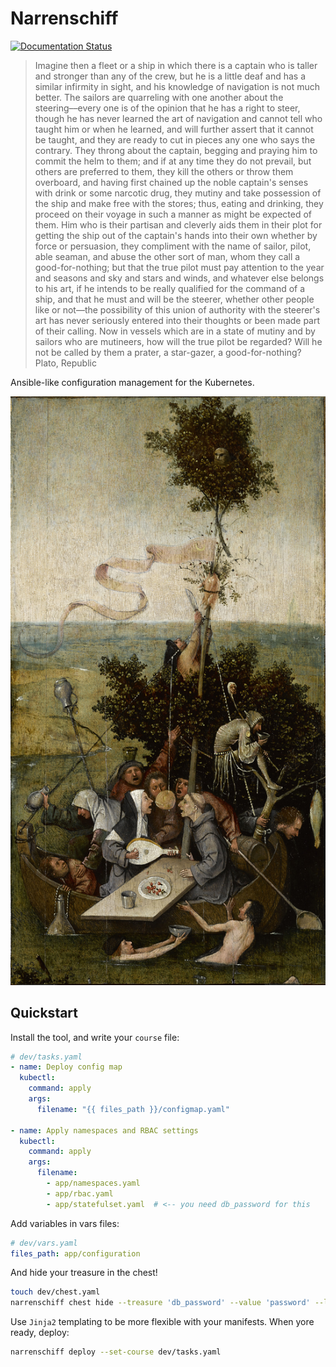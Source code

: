 # Narrenschiff

[![Documentation Status](https://readthedocs.org/projects/narrenschiff/badge/?version=latest)](https://narrenschiff.readthedocs.io/en/latest/?badge=latest)

> Imagine then a fleet or a ship in which there is a captain who is taller and stronger than any of the crew, but he is a little deaf and has a similar infirmity in sight, and his knowledge of navigation is not much better. The sailors are quarreling with one another about the steering––every one is of the opinion that he has a right to steer, though he has never learned the art of navigation and cannot tell who taught him or when he learned, and will further assert that it cannot be taught, and they are ready to cut in pieces any one who says the contrary. They throng about the captain, begging and praying him to commit the helm to them; and if at any time they do not prevail, but others are preferred to them, they kill the others or throw them overboard, and having first chained up the noble captain's senses with drink or some narcotic drug, they mutiny and take possession of the ship and make free with the stores; thus, eating and drinking, they proceed on their voyage in such a manner as might be expected of them. Him who is their partisan and cleverly aids them in their plot for getting the ship out of the captain's hands into their own whether by force or persuasion, they compliment with the name of sailor, pilot, able seaman, and abuse the other sort of man, whom they call a good-for-nothing; but that the true pilot must pay attention to the year and seasons and sky and stars and winds, and whatever else belongs to his art, if he intends to be really qualified for the command of a ship, and that he must and will be the steerer, whether other people like or not––the possibility of this union of authority with the steerer's art has never seriously entered into their thoughts or been made part of their calling. Now in vessels which are in a state of mutiny and by sailors who are mutineers, how will the true pilot be regarded? Will he not be called by them a prater, a star-gazer, a good-for-nothing?
> Plato, Republic

Ansible-like configuration management for the Kubernetes.

![Hieronymus Bosch, Das Narrenschiff](docs/_static/hieronymus_bosch.jpg)

## Quickstart

Install the tool, and write your `course` file:

```yaml
# dev/tasks.yaml
- name: Deploy config map
  kubectl:
    command: apply
    args:
      filename: "{{ files_path }}/configmap.yaml"

- name: Apply namespaces and RBAC settings
  kubectl:
    command: apply
    args:
      filename:
        - app/namespaces.yaml
        - app/rbac.yaml
        - app/statefulset.yaml  # <-- you need db_password for this
```

Add variables in vars files:

```yaml
# dev/vars.yaml
files_path: app/configuration
```

And hide your treasure in the chest!

```sh
touch dev/chest.yaml
narrenschiff chest hide --treasure 'db_password' --value 'password' --location 'dev/'
```

Use `Jinja2` templating to be more flexible with your manifests. When yore ready, deploy:

```sh
narrenschiff deploy --set-course dev/tasks.yaml
```
